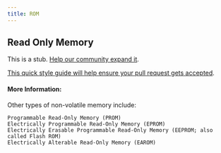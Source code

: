 ```yaml
---
title: ROM
---
```

## Read Only Memory

This is a stub. <a href='https://github.com/freecodecamp/guides/tree/master/src/pages/computer-hardware/rom/index.md' target='_blank' rel='nofollow'>Help our community expand it</a>.

<a href='https://github.com/freecodecamp/guides/blob/master/README.md' target='_blank' rel='nofollow'>This quick style guide will help ensure your pull request gets accepted</a>.

<!-- The article goes here, in GitHub-flavored Markdown. Feel free to add YouTube videos, images, and CodePen/JSBin embeds  -->

#### More Information:
<!-- Please add any articles you think might be helpful to read before writing the article -->
Other types of non-volatile memory include:

    Programmable Read-Only Memory (PROM)
    Electrically Programmable Read-Only Memory (EPROM)
    Electrically Erasable Programmable Read-Only Memory (EEPROM; also called Flash ROM)
    Electrically Alterable Read-Only Memory (EAROM)
